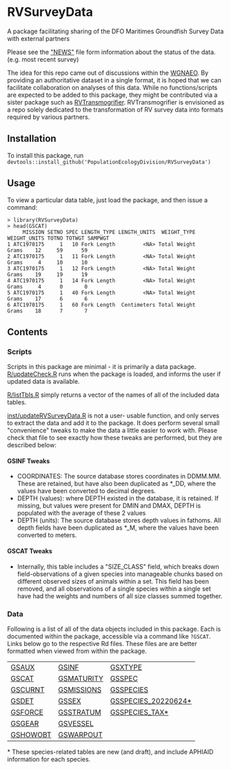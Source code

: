 # RVSurveyData
A package facilitating sharing of the DFO Maritimes Groundfish Survey Data with external partners

Please see the ["NEWS"](https://github.com/PopulationEcologyDivision/RVSurveyData/blob/main/NEWS.md) file form information about the status of the data. (e.g. most recent survey)

The idea for this repo came out of discussions within the [WGNAEO](https://www.ices.dk/community/groups/Pages/WGNAEO.aspx "Working Group on Northwest Atlantic Ecosystem Observations").  By providing an authoritative dataset in a single format, it is hoped that we can facilitate collaboration on analyses of this data.  While no functions/scripts are expected to be added to this package, they might be contributed via a sister package such as [RVTransmogrifier](https://github.com/PopulationEcologyDivision/RVTransmogrifier/). RVTransmogrifier is envisioned as a repo solely dedicated to the transformation of RV survey data into formats required by various partners.

## Installation
To install this package, run `devtools::install_github('PopulationEcologyDivision/RVSurveyData')`

## Usage
To view a particular data table, just load the package, and then issue a command:
```
> library(RVSurveyData)
> head(GSCAT)
     MISSION SETNO SPEC LENGTH_TYPE LENGTH_UNITS  WEIGHT_TYPE WEIGHT_UNITS TOTNO TOTWGT SAMPWGT
1 ATC1970175     1   10 Fork Length         <NA> Total Weight        Grams    12     59      59
2 ATC1970175     1   11 Fork Length         <NA> Total Weight        Grams     4     10      10
3 ATC1970175     1   12 Fork Length         <NA> Total Weight        Grams    19     19      19
4 ATC1970175     1   14 Fork Length         <NA> Total Weight        Grams     4      0       0
5 ATC1970175     1   40 Fork Length         <NA> Total Weight        Grams    17      6       6
6 ATC1970175     1   60 Fork Length  Centimeters Total Weight        Grams    18      7       7
```


## Contents
### Scripts
Scripts in this package are minimal - it is primarily a data package.
[R/updateCheck.R](https://github.com/PopulationEcologyDivision/RVSurveyData/blob/main/R/updateCheck.R) runs when the package is loaded, and informs the user if updated data is available.

[R/listTbls.R](https://github.com/PopulationEcologyDivision/RVSurveyData/blob/main/R/listTbls.R) simply returns a vector of the names of all of the included data tables.

[inst/updateRVSurveyData.R](https://github.com/PopulationEcologyDivision/RVSurveyData/blob/main/inst/updateRVSurveyData.R) is not a user- usable function, and only serves to extract the data and add it to the package.  It does perform several small "convenience" tweaks to make the data a little easier to work with.  Please check that file to see exactly how these tweaks are performed, but they are described below:

#### GSINF Tweaks

* COORDINATES: The source database stores coordinates in DDMM.MM.   These are retained, but have also been duplicated as *_DD, where the values have been converted to decimal degrees.
* DEPTH (values): where DEPTH existed in the database, it is retained.  If missing, but values were present for DMIN and DMAX, DEPTH is populated with the average of these 2 values
* DEPTH (units): The source database stores depth values in fathoms.  All depth fields have been duplicated as *_M, where the values have been converted to meters.

#### GSCAT Tweaks

* Internally, this table includes a "SIZE_CLASS" field, which breaks down field-observations of a given species into manageable chunks based on different observed sizes of animals within a set.  This field has been removed, and all observations of a single species within a single set have had the weights and numbers of all size classes summed together. 

### Data
Following is a list of all of the data objects included in this package.  Each is documented within the package, accessible via a command like `?GSCAT`. Links below go to the respective Rd files.  These files are are better formatted when viewed from within the package. 

||||
| ------------- | ------------- | ----------- | 
|[GSAUX](https://github.com/PopulationEcologyDivision/RVSurveyData/blob/main/man/GSAUX.Rd)       | [GSINF](https://github.com/PopulationEcologyDivision/RVSurveyData/blob/main/man/GSINF.Rd)           | [GSXTYPE](https://github.com/PopulationEcologyDivision/RVSurveyData/blob/main/man/GSXTYPE.Rd)                        |
|[GSCAT](https://github.com/PopulationEcologyDivision/RVSurveyData/blob/main/man/GSCAT.Rd)       | [GSMATURITY](https://github.com/PopulationEcologyDivision/RVSurveyData/blob/main/man/GSMATURITY.Rd) | [GSSPEC](https://github.com/PopulationEcologyDivision/RVSurveyData/blob/main/man/GSSPEC.Rd)                          |
|[GSCURNT](https://github.com/PopulationEcologyDivision/RVSurveyData/blob/main/man/GSCURNT.Rd)   | [GSMISSIONS](https://github.com/PopulationEcologyDivision/RVSurveyData/blob/main/man/GSMISSIONS.Rd) | [GSSPECIES](https://github.com/PopulationEcologyDivision/RVSurveyData/blob/main/man/GSSPECIES.Rd)                    |
|[GSDET](https://github.com/PopulationEcologyDivision/RVSurveyData/blob/main/man/GSDET.Rd)       | [GSSEX](https://github.com/PopulationEcologyDivision/RVSurveyData/blob/main/man/GSSEX.Rd)           | [GSSPECIES_20220624*](https://github.com/PopulationEcologyDivision/RVSurveyData/blob/main/man/GSSPECIES_20220624.Rd) |
|[GSFORCE](https://github.com/PopulationEcologyDivision/RVSurveyData/blob/main/man/GSFORCE.Rd)   | [GSSTRATUM](https://github.com/PopulationEcologyDivision/RVSurveyData/blob/main/man/GSSTRATUM.Rd)   | [GSSPECIES_TAX*](https://github.com/PopulationEcologyDivision/RVSurveyData/blob/main/man/GSSPECIES_TAX.Rd)           |
|[GSGEAR](https://github.com/PopulationEcologyDivision/RVSurveyData/blob/main/man/GSGEAR.Rd)     | [GSVESSEL](https://github.com/PopulationEcologyDivision/RVSurveyData/blob/main/man/GSVESSEL.Rd)     | |
|[GSHOWOBT](https://github.com/PopulationEcologyDivision/RVSurveyData/blob/main/man/GSHOWOBT.Rd) | [GSWARPOUT](https://github.com/PopulationEcologyDivision/RVSurveyData/blob/main/man/GSWARPOUT.Rd)   | |
\* These species-related tables are new (and draft), and include APHIAID information for each species.
